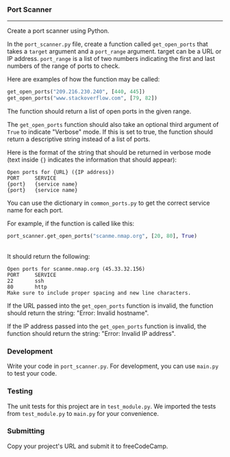 ### Port Scanner


---

Create a port scanner using Python.

In the `port_scanner.py` file, create a function called `get_open_ports` that takes a `target` argument and a `port_range` argument. target can be a URL or IP address. `port_range` is a list of two numbers indicating the first and last numbers of the range of ports to check.

Here are examples of how the function may be called:

```python
get_open_ports("209.216.230.240", [440, 445]) 
get_open_ports("www.stackoverflow.com", [79, 82])
```

The function should return a list of open ports in the given range.

The `get_open_ports` function should also take an optional third argument of `True` to indicate "Verbose" mode. If this is set to true, the function should return a descriptive string instead of a list of ports.

Here is the format of the string that should be returned in verbose mode (text inside `{}` indicates the information that should appear):
```
Open ports for {URL} ({IP address})
PORT     SERVICE
{port}   {service name}
{port}   {service name}
```
You can use the dictionary in `common_ports.py` to get the correct service name for each port.

For example, if the function is called like this:<br/>

```python
port_scanner.get_open_ports("scanme.nmap.org", [20, 80], True)
```
<br/>
It should return the following:

```
Open ports for scanme.nmap.org (45.33.32.156)
PORT     SERVICE
22       ssh
80       http
Make sure to include proper spacing and new line characters.
```

If the URL passed into the `get_open_ports` function is invalid, the function should return the string: "Error: Invalid hostname".

If the IP address passed into the `get_open_ports` function is invalid, the function should return the string: "Error: Invalid IP address".

### Development
Write your code in `port_scanner.py`. For development, you can use `main.py` to test your code.

### Testing
The unit tests for this project are in `test_module.py`. We imported the tests from `test_module.py` to `main.py` for your convenience.

### Submitting
Copy your project's URL and submit it to freeCodeCamp.